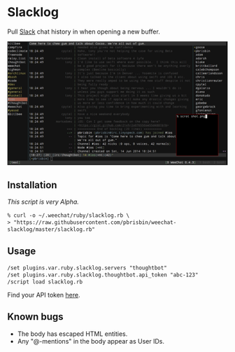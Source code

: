 # Slacklog

Pull [Slack][] chat history in when opening a new buffer.

[slack]: https://slack.com/

![shot](shot.png)

## Installation

*This script is very Alpha.*

```
% curl -o ~/.weechat/ruby/slacklog.rb \
> "https://raw.githubusercontent.com/pbrisbin/weechat-slacklog/master/slacklog.rb"
```

## Usage

```
/set plugins.var.ruby.slacklog.servers "thoughtbot"
/set plugins.var.ruby.slacklog.thoughtbot.api_token "abc-123"
/script load slacklog.rb
```

Find your API token [here][docs].

[docs]: https://api.slack.com/

## Known bugs

- The body has escaped HTML entities.
- Any "@-mentions" in the body appear as User IDs.
